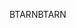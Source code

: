<span data-ttu-id="5c170-101">BTARN</span><span class="sxs-lookup"><span data-stu-id="5c170-101">BTARN</span></span>